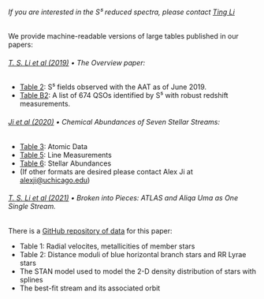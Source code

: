 

###### If you are interested in the S⁵ reduced spectra, please contact [Ting Li](mailto:ting.li@astro.utoronto.ca)

We provide machine-readable versions of large tables published in our papers:<br/>

###### [T. S. Li et al (2019)](https://doi.org/10.1093/mnras/stz2731) • The Overview paper:
  * [Table 2](tables/li+2019_table_2_fields.csv): S⁵ fields observed with the AAT as of June 2019.
  * [Table B2](tables/li+2019_table_b2_qso.csv): A list of 674 QSOs identified by S⁵ with robust redshift measurements.

###### [Ji et al (2020)](https://doi.org/10.3847/1538-3881/abacb6) • Chemical Abundances of Seven Stellar Streams:
  * [Table 3](tables/ajabacb6t3_mrt.txt): Atomic Data
  * [Table 5](tables/ajabacb6t5_mrt.txt): Line Measurements
  * [Table 6](tables/ajabacb6t6_mrt.txt): Stellar Abundances
  * (If other formats are desired please contact Alex Ji at alexji@uchicago.edu)
  
###### [T. S. Li et al (2021)](https://doi.org/10.3847/1538-4357/abeb18) • Broken into Pieces: ATLAS and Aliqa Uma as One Single Stream.
There is a [GitHub repository of data](https://github.com/s5collab/ATLAS_AliqaUma) for this paper:
  * Table 1: Radial velocites, metallicities of member stars</li>
  * Table 2: Distance moduli of blue horizontal branch stars and RR Lyrae stars
  * The STAN model used to model the 2-D density distribution of stars with splines
  * The best-fit stream and its associated orbit
      